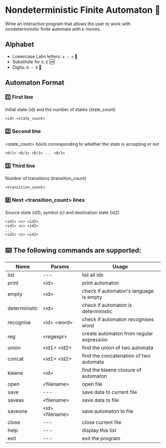 
# Nondeterministic Finite Automaton :robot:
Write an interactive program that allows the user to work with nondeterministic finite automata with ε-moves.
## Alphabet
* Lowercase Latin letters: `a – z` :abcd:
* Substitute for ε: `E` :up:
* Digits: `0 – 9` :1234:
## Automaton Format
### :one: First line
Initial state (id) and the number of states (state_count)
```
<id> <state_count>
```
### :two: Second line 

\<state_count\> bools corresponding to whether the state is accepting or not
```
<0/1> <0/1> <0/1> ... <0/1>
```
### :three: Third line 
Number of transitions (transition_count)
```
<transition_count>
```
### :hash: Next \<transition_count\> lines 
Source state (id1), symbol \(c\) and destination state (id2)
```
<id1> <c> <id2>
<id1> <c> <id2>
...
<id1> <c> <id2>
```
## :keyboard: The following commands are supported:
| Name | Params | Usage |
|-|-|-|
| list | --- | list all ids |
| print | \<id\> | print automaton |
| empty | \<id\> | check if automaton's language is empty |
| deterministic | \<id\> | check if automaton is deterministic |
| recognise | \<id\> \<word\> | check if automaton recognises word |
| reg | \<regexpr\> | create automaton from regular expression |
| union | \<id1\> \<id2\> | find the union of two automata |
| concat | \<id1\> \<id2\> | find the concatenation of two automata |
| kleene | \<id\> | find the kleene closure of automaton |
| open | \<filename\> | open file |
| save | --- | save data to current file |
| saveas | \<filename\> | save data to file |
| saveone | \<id\> \<filename\> | save automaton to file |
| close | --- | close current file |
| help | --- | display this list |
| exit | --- | exit the program |
